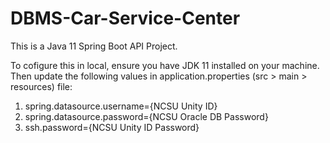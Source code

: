# DBMS-Car-Service-Center

This is a Java 11 Spring Boot API Project.

To cofigure this in local, ensure you have JDK 11 installed on your machine. Then update the following values in application.properties (src > main > resources) file:

1. spring.datasource.username={NCSU Unity ID}
2. spring.datasource.password={NCSU Oracle DB Password}
3. ssh.password={NCSU Unity ID Password}
